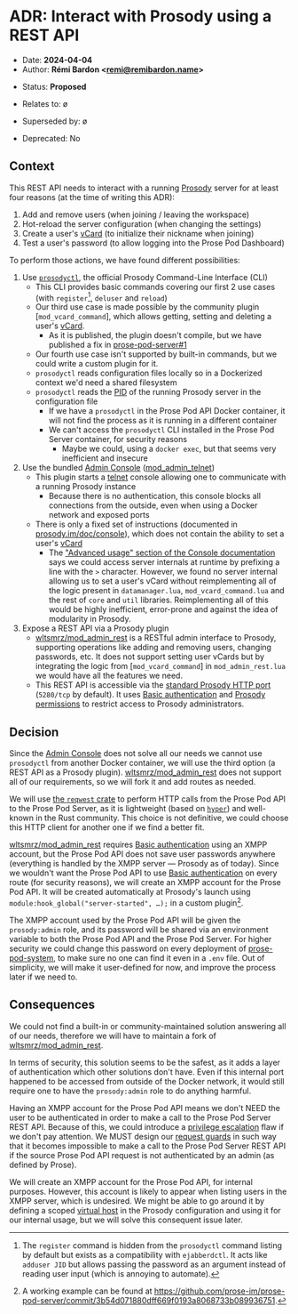 # ADR: Interact with Prosody using a REST API

- Date: **2024-04-04**
- Author: **Rémi Bardon <[remi@remibardon.name](mailto:remi@remibardon.name)>**
<!-- Proposed|Accepted|Rejected, with date and channel if applicable -->
- Status: **Proposed**
<!-- "ø" or a nested unordered list linking to other ADRs and their date -->
- Relates to: ø
<!-- "ø" or a nested unordered list linking to other ADRs and their date -->
- Superseded by: ø
<!-- "No" or "Yes" with the deprecation date -->
- Deprecated: No

## Context

<!--
This section describes the forces at play, including technological, political,
social, and project local. These forces are probably in tension, and should be
called out as such. The language in this section is value-neutral. It is simply
describing facts.
-->

This REST API needs to interact with a running [Prosody] server for
at least four reasons (at the time of writing this ADR):

1. Add and remove users (when joining / leaving the workspace)
2. Hot-reload the server configuration (when changing the settings)
3. Create a user's [vCard] (to initialize their nickname when joining)
4. Test a user's password (to allow logging into the Prose Pod Dashboard)

To perform those actions, we have found different possibilities:

1. Use [`prosodyctl`], the official Prosody Command-Line Interface (CLI)
   - This CLI provides basic commands covering our first 2 use cases
     (with `register`[^1], `deluser` and `reload`)
   - Our third use case is made possible by the community plugin
     [`mod_vcard_command`], which allows getting, setting and deleting
     a user's [vCard].
     - As it is published, the plugin doesn't compile, but we have published
       a fix in [prose-pod-server#1]
   - Our fourth use case isn't supported by built-in commands,
     but we could write a custom plugin for it.
   - `prosodyctl` reads configuration files locally so in a Dockerized context
     we'd need a shared filesystem
   - `prosodyctl` reads the [PID] of the running Prosody server
     in the configuration file
     - If we have a `prosodyctl` in the Prose Pod API Docker container,
       it will not find the process as it is running in a different container
     - We can't access the `prosodyctl` CLI installed in the Prose Pod Server
       container, for security reasons
       - Maybe we could, using a `docker exec`, but that seems very
         inefficient and insecure
2. Use the bundled [Admin Console][Console] ([mod_admin_telnet])
   - This plugin starts a [telnet] console allowing one to communicate
     with a running Prosody instance
     - Because there is no authentication, this console blocks all connections
       from the outside, even when using a Docker network and exposed ports
   - There is only a fixed set of instructions
     (documented in [prosody.im/doc/console][Console]),
     which does not contain the ability to set a user's [vCard]
     - The ["Advanced usage" section of the Console documentation] says
       we could access server internals at runtime by prefixing a line
       with the `>` character. However, we found no server internal allowing us
       to set a user's vCard without reimplementing all of the logic present in
       `datamanager.lua`, `mod_vcard_command.lua` and the rest of `core`
       and `util` libraries. Reimplementing all of this would be highly
       inefficient, error-prone and against the idea of modularity in Prosody.
3. Expose a REST API via a Prosody plugin
   - [wltsmrz/mod_admin_rest] is a RESTful admin interface to Prosody,
     supporting operations like adding and removing users, changing passwords,
     etc. It does not support setting user vCards but by integrating
     the logic from [`mod_vcard_command`] in `mod_admin_rest.lua`
     we would have all the features we need.
   - This REST API is accessible via the [standard Prosody HTTP port]
     (`5280/tcp` by default). It uses [Basic authentication] and
     [Prosody permissions] to restrict access to Prosody administrators.

## Decision

<!--
This section describes our response to these forces. It is stated in full
sentences, with active voice. "We will …"
-->

Since the [Admin Console][Console] does not solve all our needs we cannot use
`prosodyctl` from another Docker container, we will use the third option
(a REST API as a Prosody plugin). [wltsmrz/mod_admin_rest] does not support
all of our requirements, so we will fork it and add routes as needed.

We will use [the `reqwest` crate] to perform HTTP calls from the Prose Pod API
to the Prose Pod Server, as it is lightweight (based on [`hyper`])
and well-known in the Rust community. This choice is not definitive,
we could choose this HTTP client for another one if we find a better fit.

[wltsmrz/mod_admin_rest] requires [Basic authentication] using
an XMPP account, but the Prose Pod API does not save user passwords anywhere
(everything is handled by the XMPP server — Prosody as of today).
Since we wouldn't want the Prose Pod API to use [Basic authentication]
on every route (for security reasons), we will create an XMPP account
for the Prose Pod API. It will be created automatically at Prosody's launch
using `module:hook_global("server-started", …);` in a custom plugin[^2].

The XMPP account used by the Prose Pod API will be given the `prosody:admin`
role, and its password will be shared via an environment variable to both
the Prose Pod API and the Prose Pod Server. For higher security we could change
this password on every deployment of [prose-pod-system], to make sure no one
can find it even in a `.env` file. Out of simplicity, we will make it
user-defined for now, and improve the process later if we need to.

## Consequences

<!--
This section describes the resulting context, after applying the decision.
All consequences should be listed here, not just the "positive" ones.
A particular decision may have positive, negative, and neutral consequences,
but all of them affect the team and project in the future.
-->

We could not find a built-in or community-maintained solution answering
all of our needs, therefore we will have to maintain a fork of
[wltsmrz/mod_admin_rest].

In terms of security, this solution seems to be the safest, as it adds a layer
of authentication which other solutions don't have. Even if this internal port
happened to be accessed from outside of the Docker network, it would still
require one to have the `prosody:admin` role to do anything harmful.

Having an XMPP account for the Prose Pod API means we don't NEED the user to be
authenticated in order to make a call to the Prose Pod Server REST API.
Because of this, we could introduce a [privilege escalation] flaw if we don't
pay attention. We MUST design our [request guards] in such way that it becomes
impossible to make a call to the Prose Pod Server REST API if the source
Prose Pod API request is not authenticated by an admin (as defined by Prose).

We will create an XMPP account for the Prose Pod API, for internal purposes.
However, this account is likely to appear when listing users in the XMPP server,
which is undesired. We might be able to go around it by defining a scoped
[virtual host] in the Prosody configuration and using it for our internal usage,
but we will solve this consequent issue later.

[^1]: The `register` command is hidden from the `prosodyctl` command listing by default but exists as a compatibility with `ejabberdctl`. It acts like `adduser JID` but allows passing the password as an argument instead of reading user input (which is annoying to automate).
[^2]: A working example can be found at <https://github.com/prose-im/prose-pod-server/commit/3b54d071880dff669f0193a8068733b089936751>.

["Advanced usage" section of the Console documentation]: https://prosody.im/doc/console#advanced_usage "Console > Advanced usage – Prosody IM"
[Basic authentication]: https://en.wikipedia.org/wiki/Basic_access_authentication "Basic access authentication - Wikipedia"
[Console]: https://prosody.im/doc/console "Console – Prosody IM"
[mod_admin_telnet]: https://prosody.im/doc/modules/mod_admin_telnet "mod_admin_telnet – Prosody IM"
[`hyper`]: https://crates.io/crates/hyper "hyper - crates.io"
[PID]: https://en.wikipedia.org/wiki/Process_identifier "Process identifier - Wikipedia"
[privilege escalation]: https://en.wikipedia.org/wiki/Privilege_escalation "Privilege escalation - Wikipedia"
[prose-pod-server#1]: https://github.com/prose-im/prose-pod-server/pull/1 "feat: Add `mod_vcard_command`"
[prose-pod-system]: https://github.com/prose-im/prose-pod-system "prose-im/prose-pod-system: Prose Pod system configurations and build rules. Used to package everything together."
[Prosody permissions]: https://prosody.im/doc/developers/permissions "Roles and permissions – Prosody IM"
[Prosody]: https://prosody.im "Welcome – Prosody IM"
[`prosodyctl`]: https://prosody.im/doc/prosodyctl "prosodyctl – Prosody IM"
[request guards]: https://rocket.rs/guide/v0.5/requests/#request-guards "Requests > Request Guards - Rocket Web Framework"
[standard Prosody HTTP port]: https://prosody.im/doc/ports#default-ports "Port and network configuration – Prosody IM"
[telnet]: https://wikipedia.org/wiki/Telnet "Telnet - Wikipedia"
[the `reqwest` crate]: https://crates.io/crates/reqwest "reqwest - crates.io"
[vCard]: https://www.rfc-editor.org/rfc/rfc6350 "RFC 6350: vCard Format Specification"
[virtual host]: https://prosody.im/doc/configure#adding_a_host "Configuring Prosody > Adding a host – Prosody IM"
[wltsmrz/mod_admin_rest]: https://github.com/wltsmrz/mod_admin_rest "wltsmrz/mod_admin_rest: RESTful admin interface to Prosody XMPP server."
